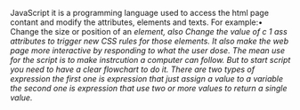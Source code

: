 JavaScript it is a programming language used to access the html page contant and modify the attributes, elements and texts.
For example:• Change the size or position of an <i mg> element, also Change the value of c 1 ass
attributes to trigger new CSS rules
for those elements. It also make the web page more interactive by responding to what the user dose.
The mean use for the script is to make instrcution a computer can follow. But to start script you need to have a clear flowchart to do it.
There are two types of expression the first one is expression that  just assign a value to a variable the second one is expression that use two or
more values to return a
single value. 